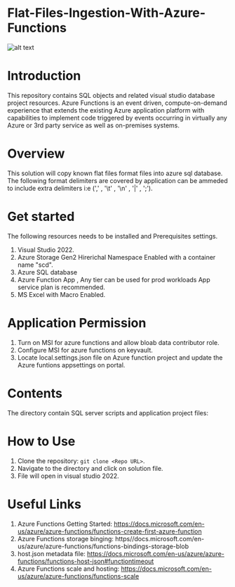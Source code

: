 # Flat-Files-Ingestion-With-Azure-Functions

![alt text](https://github.com/datalonewarrior/Flat-Files-Ingestion-With-Azure-Functions/blob/master/Az_Function_Event_Driven.png?raw=true)

# Introduction
This repository contains SQL objects and related visual studio database project resources.
Azure Functions is an event driven, compute-on-demand experience that extends the existing Azure application platform with capabilities to implement code triggered by events occurring in virtually any Azure or 3rd party service as well as on-premises systems. 

# Overview
This solution will copy known flat files format files into azure sql database. The following format delimiters are covered by application can be ammeded to include extra delimiters i:e (',' , '\t' , '\n' , '|' , ';').

# Get started
The following resources needs to be installed and Prerequisites settings.

1.	Visual Studio 2022.
2.	Azure Storage Gen2 Hirerichal Namespace Enabled with a container name "scd".
3.  Azure SQL database
4.  Azure Function App , Any tier can be used for prod workloads App service plan is recommended.
5.  MS Excel with Macro Enabled.

# Application Permission
1.	Turn on MSI for azure functions and allow bloab data contributor role.
2.	Configure MSI for azure functions on keyvault.
3.	Locate local.settings.json file on Azure function project and update the Azure funtions appsettings on portal.

# Contents
The directory contain SQL server scripts and application project files:


# How to Use
1.	Clone the repository: `git clone <Repo URL>`.
2. Navigate to the directory and click on solution file.
3. File will open in visual studio 2022.

#  Useful Links 
 1. Azure Functions Getting Started: https://docs.microsoft.com/en-us/azure/azure-functions/functions-create-first-azure-function
 2. Azure Functions storage binging: https//docs.microsoft.com/en-us/azure/azure-functions/functions-bindings-storage-blob
 4. host.json metadata file: https://docs.microsoft.com/en-us/azure/azure-functions/functions-host-json#functiontimeout
 5. Azure Functions scale and hosting: https://docs.microsoft.com/en-us/azure/azure-functions/functions-scale
 

